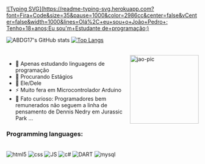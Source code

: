 [![Typing SVG](https://readme-typing-svg.herokuapp.com?font=Fira+Code&size=35&pause=1000&color=2986cc&center=false&vCenter=false&width=1000&lines=Olá%2C+eu+sou+o+João+Pedro+; Tenho+18+anos;Eu sou'm+Estudante de+programação;)](https://github.com/ABDG17)


![ABDG17's GitHub stats](https://github-readme-stats.vercel.app/api?username=ABDG17&show_icons=true&theme=algolia)
 [![Top Langs](https://github-readme-stats.vercel.app/api/top-langs/?username=ABDG17&layout=compact&theme=algolia)](https://github.com/ABDG17/github-readme-stats)
<div style="display: inline_block"><br>
<img align="right" height="180em" alt="jao-pic" src="https://i.picasion.com/pic92/4ebc929f09bd1e96fa34ab09bdd9d390.gif">
</div>

- 💪 Apenas estudando linguagens de programação 
- 👀 Procurando Estágios 
- 💍 Ele/Dele 
- ⚡ Muito fera em Microcontrolador Arduino 
- 🦖 Fato curioso: Programadores bem remunerados não seguem a linha de pensamento de Dennis Nedry em Jurassic Park ...

### Programming languages: 
<div style="display: inline_block"><br/>
<img align="center" alt="html5" src="https://img.shields.io/badge/HTML5-E34F26?style=for-the-badge&logo=html5&logoColor=white"/>
<img align="center" alt="css" src="https://img.shields.io/badge/CSS3-1572B6?style=for-the-badge&logo=css3&logoColor=white"/>
<img align="center" alt="JS" src="https://img.shields.io/badge/JavaScript-323330?style=for-the-badge&logo=javascript&logoColor=F7DF1E"/>
<img align="center" alt="c#" src="https://img.shields.io/badge/C%23-239120?style=for-the-badge&logo=c-sharp&logoColor=white"/>
<img align="center" alt="DART" src="https://img.shields.io/badge/Dart-0175C2?style=for-the-badge&logo=dart&logoColor=white"/>
 <img align="center" alt="mysql" src="https://img.shields.io/badge/MySQL-00000F?style=for-the-badge&logo=mysql&logoColor=white"/>
<div align="center">
